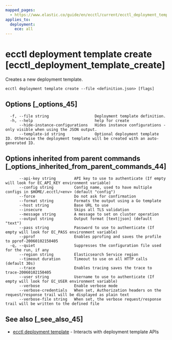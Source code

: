 ```yaml
---
mapped_pages:
  - https://www.elastic.co/guide/en/ecctl/current/ecctl_deployment_template_create.html
applies_to:
  deployment:
    ece: all
---
```


# ecctl deployment template create [ecctl_deployment_template_create]

Creates a new deployment template.

```
ecctl deployment template create --file <definition.json> [flags]
```


## Options [_options_45]

```
  -f, --file string                    Deployment template definition.
  -h, --help                           help for create
      --hide-instance-configurations   Hides instance configurations - only visible when using the JSON output.
      --template-id string             Optional deployment template ID. Otherwise the deployment template will be created with an auto-generated ID.
```


## Options inherited from parent commands [_options_inherited_from_parent_commands_44]

```
      --api-key string        API key to use to authenticate (If empty will look for EC_API_KEY environment variable)
      --config string         Config name, used to have multiple configs in $HOME/.ecctl/<env> (default "config")
      --force                 Do not ask for confirmation
      --format string         Formats the output using a Go template
      --host string           Base URL to use
      --insecure              Skips all TLS validation
      --message string        A message to set on cluster operation
      --output string         Output format [text|json] (default "text")
      --pass string           Password to use to authenticate (If empty will look for EC_PASS environment variable)
      --pprof                 Enables pprofing and saves the profile to pprof-20060102150405
  -q, --quiet                 Suppresses the configuration file used for the run, if any
      --region string         Elasticsearch Service region
      --timeout duration      Timeout to use on all HTTP calls (default 30s)
      --trace                 Enables tracing saves the trace to trace-20060102150405
      --user string           Username to use to authenticate (If empty will look for EC_USER environment variable)
      --verbose               Enable verbose mode
      --verbose-credentials   When set, Authorization headers on the request/response trail will be displayed as plain text
      --verbose-file string   When set, the verbose request/response trail will be written to the defined file
```


## See also [_see_also_45]

* [ecctl deployment template](/reference/ecctl_deployment_template.md)	 - Interacts with deployment template APIs

